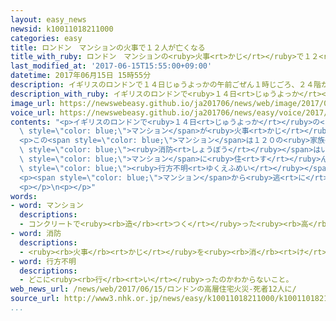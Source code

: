 ```yaml
---
layout: easy_news
newsid: k10011018211000
categories: easy
title: ロンドン　マンションの火事で１２人が亡くなる
title_with_ruby: ロンドン　マンションの<ruby>火事<rt>かじ</rt></ruby>で１２<ruby>人<rt>にん</rt></ruby>が<ruby>亡<rt>な</rt></ruby>くなる
last_modified_at: '2017-06-15T15:55:00+09:00'
datetime: 2017年06月15日 15時55分
description: イギリスのロンドンで１４日じゅうよっかの午前ごぜん１時じごろ、２４階かい建だてのマンションが火事かじになりました。
description_with_ruby: イギリスのロンドンで<ruby>１４日<rt>じゅうよっか</rt></ruby>の<ruby>午前<rt>ごぜん</rt></ruby>１<ruby>時<rt>じ</rt></ruby>ごろ、２４<ruby>階<rt>かい</rt></ruby><ruby>建<rt>だ</rt></ruby>てのマンションが<ruby>火事<rt>かじ</rt></ruby>になりました。
image_url: https://newswebeasy.github.io/ja201706/news/web/image/2017/06/15/k10011018211000.jpg
voice_url: https://newswebeasy.github.io/ja201706/news/easy/voice/2017/06/15/k10011018211000.mp3
contents: "<p>イギリスのロンドンで<ruby>１４日<rt>じゅうよっか</rt></ruby>の<ruby>午前<rt>ごぜん</rt></ruby>１<ruby>時<rt>じ</rt></ruby>ごろ、２４<ruby>階<rt>かい</rt></ruby><ruby>建<rt>だ</rt></ruby>ての<span\
  \ style=\"color: blue;\">マンション</span>が<ruby>火事<rt>かじ</rt></ruby>になりました。この<ruby>火事<rt>かじ</rt></ruby>で１２<ruby>人<rt>にん</rt></ruby>が<ruby>亡<rt>な</rt></ruby>くなって、７８<ruby>人<rt>にん</rt></ruby>が<ruby>入院<rt>にゅういん</rt></ruby>しました。</p>\n\
  <p>この<span style=\"color: blue;\">マンション</span>は１２０の<ruby>家族<rt>かぞく</rt></ruby>が<ruby>住<rt>す</rt></ruby>むことができます。<span\
  \ style=\"color: blue;\"><ruby>消防<rt>しょうぼう</rt></ruby></span>はいちばん<ruby>上<rt>うえ</rt></ruby>の<ruby>階<rt>かい</rt></ruby>まで<ruby>行<rt>い</rt></ruby>って、<ruby>残<rt>のこ</rt></ruby>っている<ruby>人<rt>ひと</rt></ruby>がいないか<ruby>調<rt>しら</rt></ruby>べました。しかし、<span\
  \ style=\"color: blue;\">マンション</span>に<ruby>住<rt>す</rt></ruby>んでいる<ruby>人<rt>ひと</rt></ruby>が<span\
  \ style=\"color: blue;\"><ruby>行方不明<rt>ゆくえふめい</rt></ruby></span>になっていると<ruby>言<rt>い</rt></ruby>っている<ruby>人<rt>ひと</rt></ruby>がいます。このため<ruby>警察<rt>けいさつ</rt></ruby>は、<ruby>亡<rt>な</rt></ruby>くなった<ruby>人<rt>ひと</rt></ruby>はもっと<ruby>多<rt>おお</rt></ruby>くなるかもしれないと<ruby>考<rt>かんが</rt></ruby>えています。</p>\n\
  <p><span style=\"color: blue;\">マンション</span>から<ruby>逃<rt>に</rt></ruby>げた<ruby>人<rt>ひと</rt></ruby>たちは、<ruby>火事<rt>かじ</rt></ruby>になったことを<ruby>知<rt>し</rt></ruby>らせる<ruby>火災<rt>かさい</rt></ruby><ruby>報知器<rt>ほうちき</rt></ruby>の<ruby>音<rt>おと</rt></ruby>が<ruby>小<rt>ちい</rt></ruby>さかったとか、<ruby>聞<rt>き</rt></ruby>こえなかったと<ruby>話<rt>はな</rt></ruby>しています。</p>\n\
  <p></p>\n<p></p>"
words:
- word: マンション
  descriptions:
  - コンクリートで<ruby><rb>造</rb><rt>つく</rt></ruby>った<ruby><rb>高</rb><rt>たか</rt></ruby>い<ruby><rb>建物</rb><rt>たてもの</rt></ruby>で、<ruby><rb>高級</rb><rt>こうきゅう</rt></ruby>な<ruby><rb>感</rb><rt>かん</rt></ruby>じがするアパート。
- word: 消防
  descriptions:
  - <ruby><rb>火事</rb><rt>かじ</rt></ruby>を<ruby><rb>消</rb><rt>け</rt></ruby>したり、<ruby><rb>火災</rb><rt>かさい</rt></ruby>を<ruby><rb>防</rb><rt>ふせ</rt></ruby>いだりすること。
- word: 行方不明
  descriptions:
  - どこに<ruby><rb>行</rb><rt>い</rt></ruby>ったのかわからないこと。
web_news_url: /news/web/2017/06/15/ロンドンの高層住宅火災-死者12人に/
source_url: http://www3.nhk.or.jp/news/easy/k10011018211000/k10011018211000.html
...
```

